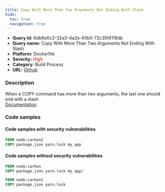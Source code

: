 ```yaml
---
title: Copy With More Than Two Arguments Not Ending With Slash
hide:
  toc: true
  navigation: true
---
```


<style>
  .highlight .hll {
    background-color: #ff171742;
  }
  .md-content {
    max-width: 1100px;
    margin: 0 auto;
  }
</style>

-   **Query id:** 6db6e0c2-32a3-4a2e-93b5-72c35f4119db
-   **Query name:** Copy With More Than Two Arguments Not Ending With Slash
-   **Platform:** Dockerfile
-   **Severity:** <span style="color:#C00">High</span>
-   **Category:** Build Process
-   **URL:** [Github](https://github.com/Checkmarx/kics/tree/master/assets/queries/dockerfile/copy_with_more_than_two_arguments_not_ending_with_slash)

### Description
When a COPY command has more than two arguments, the last one should end with a slash<br>
[Documentation](https://docs.docker.com/engine/reference/builder/#copy)

### Code samples
#### Code samples with security vulnerabilities
```dockerfile title="Postitive test num. 1 - dockerfile file" hl_lines="2"
FROM node:carbon2
COPY package.json yarn.lock my_app

```


#### Code samples without security vulnerabilities
```dockerfile title="Negative test num. 1 - dockerfile file"
FROM node:carbon
COPY package.json yarn.lock my_app/

```
```dockerfile title="Negative test num. 2 - dockerfile file"
FROM node:carbon1
COPY package.json yarn.lock

```
